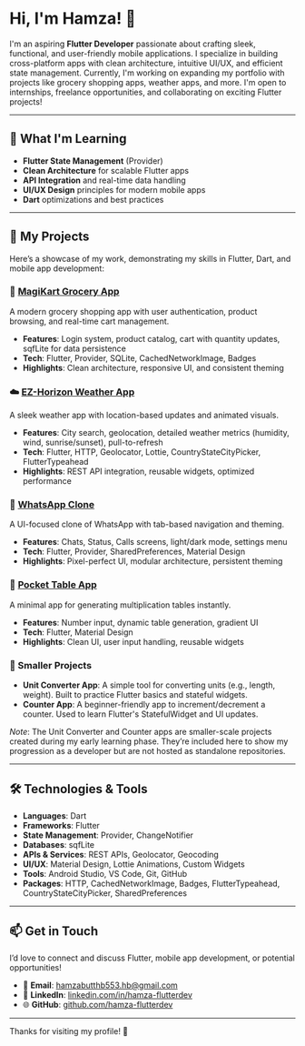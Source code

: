 # Hi, I'm Hamza! 👋

I'm an aspiring **Flutter Developer** passionate about crafting sleek, functional, and user-friendly mobile applications. I specialize in building cross-platform apps with clean architecture, intuitive UI/UX, and efficient state management. Currently, I'm working on expanding my portfolio with projects like grocery shopping apps, weather apps, and more. I'm open to internships, freelance opportunities, and collaborating on exciting Flutter projects!

---

## 🌱 What I'm Learning

- **Flutter State Management** (Provider)
- **Clean Architecture** for scalable Flutter apps
- **API Integration** and real-time data handling
- **UI/UX Design** principles for modern mobile apps
- **Dart** optimizations and best practices

---

## 🚀 My Projects

Here’s a showcase of my work, demonstrating my skills in Flutter, Dart, and mobile app development:

### 🛒 [MagiKart Grocery App](https://github.com/hamza-flutterdev/magikart-grocery-app)

A modern grocery shopping app with user authentication, product browsing, and real-time cart management.

- **Features**: Login system, product catalog, cart with quantity updates, sqfLite for data persistence
- **Tech**: Flutter, Provider, SQLite, CachedNetworkImage, Badges
- **Highlights**: Clean architecture, responsive UI, and consistent theming

### ☁️ [EZ-Horizon Weather App](https://github.com/hamza-flutterdev/EZ-Horizon)

A sleek weather app with location-based updates and animated visuals.

- **Features**: City search, geolocation, detailed weather metrics (humidity, wind, sunrise/sunset), pull-to-refresh
- **Tech**: Flutter, HTTP, Geolocator, Lottie, CountryStateCityPicker, FlutterTypeahead
- **Highlights**: REST API integration, reusable widgets, optimized performance

### 💬 [WhatsApp Clone](https://github.com/hamza-flutterdev/WhatsApp-Clone)

A UI-focused clone of WhatsApp with tab-based navigation and theming.

- **Features**: Chats, Status, Calls screens, light/dark mode, settings menu
- **Tech**: Flutter, Provider, SharedPreferences, Material Design
- **Highlights**: Pixel-perfect UI, modular architecture, persistent theming

### 🧮 [Pocket Table App](https://github.com/hamza-flutterdev/Pocket-Table-App)

A minimal app for generating multiplication tables instantly.

- **Features**: Number input, dynamic table generation, gradient UI
- **Tech**: Flutter, Material Design
- **Highlights**: Clean UI, user input handling, reusable widgets

### 🔢 Smaller Projects

- **Unit Converter App**: A simple tool for converting units (e.g., length, weight). Built to practice Flutter basics and stateful widgets.
- **Counter App**: A beginner-friendly app to increment/decrement a counter. Used to learn Flutter's StatefulWidget and UI updates.

*Note*: The Unit Converter and Counter apps are smaller-scale projects created during my early learning phase. They’re included here to show my progression as a developer but are not hosted as standalone repositories.

---

## 🛠️ Technologies & Tools

- **Languages**: Dart
- **Frameworks**: Flutter
- **State Management**: Provider, ChangeNotifier
- **Databases**: sqfLite
- **APIs & Services**: REST APIs, Geolocator, Geocoding
- **UI/UX**: Material Design, Lottie Animations, Custom Widgets
- **Tools**: Android Studio, VS Code, Git, GitHub
- **Packages**: HTTP, CachedNetworkImage, Badges, FlutterTypeahead, CountryStateCityPicker, SharedPreferences

---

## 📫 Get in Touch

I’d love to connect and discuss Flutter, mobile app development, or potential opportunities!

- 📧 **Email**: [hamzabutthb553.hb@gmail.com](mailto:hamzabutthb553.hb@gmail.com)
- 💼 **LinkedIn**: [linkedin.com/in/hamza-flutterdev](https://linkedin.com/in/hamza-flutterdev)
- 🌐 **GitHub**: [github.com/hamza-flutterdev](https://github.com/hamza-flutterdev)

---

Thanks for visiting my profile! 🚀

